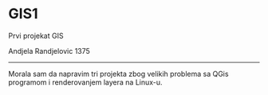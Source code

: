 # GIS1
Prvi projekat GIS


Andjela Randjelovic 1375

------
Morala sam da napravim tri projekta zbog velikih problema sa QGis programom i renderovanjem layera na Linux-u.
